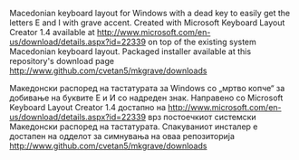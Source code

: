Macedonian keyboard layout for Windows with a dead key to easily get the letters E and I with grave accent.
Created with Microsoft Keyboard Layout Creator 1.4 available at http://www.microsoft.com/en-us/download/details.aspx?id=22339
on top of the existing system Macedonian keyboard layout.
Packaged installer available at this repository's download page http://www.github.com/cvetan5/mkgrave/downloads


Македонски распоред на тастатурата за Windows со „мртво копче“ за добивање на буквите Е и И со надреден знак.
Направено со Microsoft Keyboard Layout Creator 1.4 достапно на http://www.microsoft.com/en-us/download/details.aspx?id=22339
врз постоечкиот системски Македонски распоред на тастатурата.
Спакуваниот инсталер е достапен на одделот за симнувања на оваа репозиторија http://www.github.com/cvetan5/mkgrave/downloads

